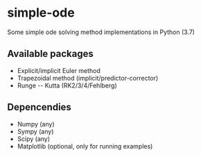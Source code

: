 # simple-ode
Some simple ode solving method implementations in Python (3.7)

## Available packages
- Explicit/implicit Euler method
- Trapezoidal method (implicit/predictor-corrector)
- Runge -- Kutta (RK2/3/4/Fehlberg)

## Depencendies
- Numpy (any)
- Sympy (any)
- Scipy (any)
- Matplotlib (optional,  only for running examples)